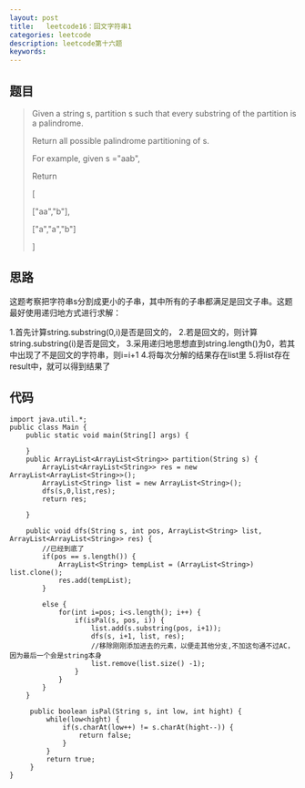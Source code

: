 ```yaml
---
layout: post
title:   leetcode16：回文字符串1
categories: leetcode
description: leetcode第十六题
keywords: 
---
```



## 题目

> Given a string s, partition s such that every substring of the partition is a palindrome.
>
> Return all possible palindrome partitioning of s.
>
> For example, given s ="aab",
>
> Return
>
> [
>
> ["aa","b"],
>
> ["a","a","b"]
>
> ]

## 思路

 这题考察把字符串s分割成更小的子串，其中所有的子串都满足是回文子串。这题最好使用递归地方式进行求解：

1.首先计算string.substring(0,i)是否是回文的，
2.若是回文的，则计算string.substring(i)是否是回文，
3.采用递归地思想直到string.length()为0，若其中出现了不是回文的字符串，则i=i+1
4.将每次分解的结果存在list里
5.将list存在result中，就可以得到结果了

## 代码



	import java.util.*;
	public class Main {
		public static void main(String[] args) {
		
		}
		public ArrayList<ArrayList<String>> partition(String s) {
			ArrayList<ArrayList<String>> res = new ArrayList<ArrayList<String>>();
			ArrayList<String> list = new ArrayList<String>();
			dfs(s,0,list,res);
			return res;
			
	    }
		
		public void dfs(String s, int pos, ArrayList<String> list, ArrayList<ArrayList<String>> res) {
			//已经到底了
			if(pos == s.length()) {
				ArrayList<String> tempList = (ArrayList<String>) list.clone();
				res.add(tempList);
			}
			
			else {
				for(int i=pos; i<s.length(); i++) {
					if(isPal(s, pos, i)) {
						list.add(s.substring(pos, i+1));
						dfs(s, i+1, list, res);
						//移除刚刚添加进去的元素，以便走其他分支,不加这句通不过AC，因为最后一个会是string本身
						list.remove(list.size() -1);
					}
				}
			}
		}
		
		 public boolean isPal(String s, int low, int hight) {
			 while(low<hight) {
				 if(s.charAt(low++) != s.charAt(hight--)) {
					 return false;
				 }
			 }
			 return true;
		 }
	}
	




